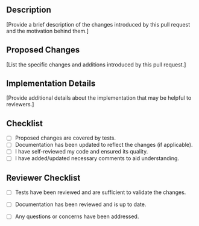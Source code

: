## Description
[Provide a brief description of the changes introduced by this pull request and the motivation behind them.]

## Proposed Changes
[List the specific changes and additions introduced by this pull request.]

## Implementation Details
[Provide additional details about the implementation that may be helpful to reviewers.]

## Checklist
- [ ] Proposed changes are covered by tests.
- [ ] Documentation has been updated to reflect the changes (if applicable).
- [ ] I have self-reviewed my code and ensured its quality.
- [ ] I have added/updated necessary comments to aid understanding.

## Reviewer Checklist
- [ ] Tests have been reviewed and are sufficient to validate the changes.
- [ ] Documentation has been reviewed and is up to date.
- [ ] Any questions or concerns have been addressed.

